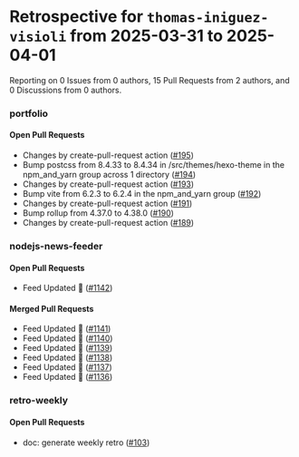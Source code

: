 # Retrospective for `thomas-iniguez-visioli` from 2025-03-31 to 2025-04-01

Reporting on 0 Issues from 0 authors, 15 Pull Requests from 2 authors, and 0 Discussions from 0 authors.


### portfolio

#### Open Pull Requests

- Changes by create-pull-request action ([#195](https://github.com/thomas-iniguez-visioli/portfolio/pull/195))
- Bump postcss from 8.4.33 to 8.4.34 in /src/themes/hexo-theme in the npm_and_yarn group across 1 directory ([#194](https://github.com/thomas-iniguez-visioli/portfolio/pull/194))
- Changes by create-pull-request action ([#193](https://github.com/thomas-iniguez-visioli/portfolio/pull/193))
- Bump vite from 6.2.3 to 6.2.4 in the npm_and_yarn group ([#192](https://github.com/thomas-iniguez-visioli/portfolio/pull/192))
- Changes by create-pull-request action ([#191](https://github.com/thomas-iniguez-visioli/portfolio/pull/191))
- Bump rollup from 4.37.0 to 4.38.0 ([#190](https://github.com/thomas-iniguez-visioli/portfolio/pull/190))
- Changes by create-pull-request action ([#189](https://github.com/thomas-iniguez-visioli/portfolio/pull/189))

### nodejs-news-feeder

#### Open Pull Requests

- Feed Updated 🍿 ([#1142](https://github.com/thomas-iniguez-visioli/nodejs-news-feeder/pull/1142))

#### Merged Pull Requests

- Feed Updated 🍿 ([#1141](https://github.com/thomas-iniguez-visioli/nodejs-news-feeder/pull/1141))
- Feed Updated 🍿 ([#1140](https://github.com/thomas-iniguez-visioli/nodejs-news-feeder/pull/1140))
- Feed Updated 🍿 ([#1139](https://github.com/thomas-iniguez-visioli/nodejs-news-feeder/pull/1139))
- Feed Updated 🍿 ([#1138](https://github.com/thomas-iniguez-visioli/nodejs-news-feeder/pull/1138))
- Feed Updated 🍿 ([#1137](https://github.com/thomas-iniguez-visioli/nodejs-news-feeder/pull/1137))
- Feed Updated 🍿 ([#1136](https://github.com/thomas-iniguez-visioli/nodejs-news-feeder/pull/1136))

### retro-weekly

#### Open Pull Requests

- doc: generate weekly retro ([#103](https://github.com/thomas-iniguez-visioli/retro-weekly/pull/103))